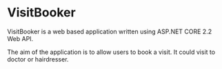 # VisitBooker

VisitBooker is a web based application written using ASP.NET CORE 2.2 Web API.

The aim of the application is to allow users to book a visit. It could visit to doctor or hairdresser.

